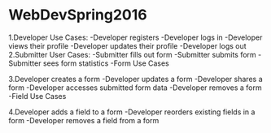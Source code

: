 # WebDevSpring2016
1.Developer Use Cases:
  -Developer registers
  -Developer logs in
  -Developer views their profile
  -Developer updates their profile
  -Developer logs out
2.Submitter User Cases:
-Submitter fills out form
-Submitter submits form
-Submitter sees form statistics
-Form Use Cases

3.Developer creates a form
-Developer updates a form
-Developer shares a form
-Developer accesses submitted form data
-Developer removes a form
-Field Use Cases

4.Developer adds a field to a form
-Developer reorders existing fields in a form
-Developer removes a field from a form
